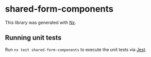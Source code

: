 # shared-form-components

This library was generated with [Nx](https://nx.dev).

## Running unit tests

Run `nx test shared-form-components` to execute the unit tests via [Jest](https://jestjs.io).
